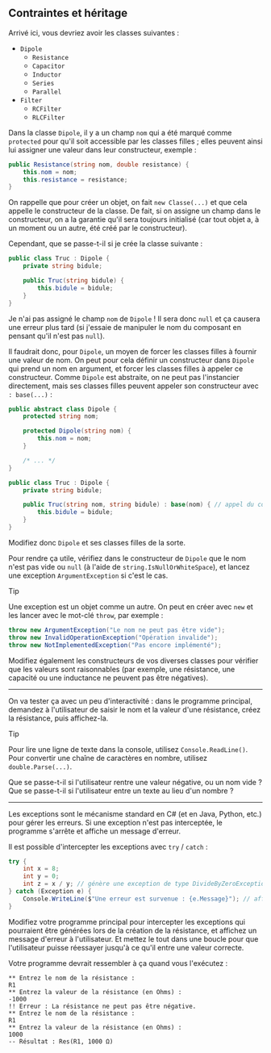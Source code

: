 ## Contraintes et héritage

Arrivé ici, vous devriez avoir les classes suivantes :
- `Dipole`
  - `Resistance`
  - `Capacitor`
  - `Inductor`
  - `Series`
  - `Parallel`
- `Filter`
  - `RCFilter`
  - `RLCFilter`

Dans la classe `Dipole`, il y a un champ `nom` qui a été marqué comme `protected` pour qu'il soit accessible par les classes filles ; elles peuvent ainsi lui assigner une valeur dans leur constructeur, exemple :

```csharp
public Resistance(string nom, double resistance) {
    this.nom = nom;
    this.resistance = resistance;
}
```

On rappelle que pour créer un objet, on fait `new Classe(...)` et que cela appelle le constructeur de la classe. De fait, si on assigne un champ dans le constructeur, on a la garantie qu'il sera toujours initialisé (car tout objet a, à un moment ou un autre, été créé par le constructeur).

Cependant, que se passe-t-il si je crée la classe suivante :

```csharp
public class Truc : Dipole {
    private string bidule;

    public Truc(string bidule) {
        this.bidule = bidule;
    }
}
```

Je n'ai pas assigné le champ `nom` de `Dipole` ! Il sera donc `null` et ça causera une erreur plus tard (si j'essaie de manipuler le nom du composant en pensant qu'il n'est pas `null`).

Il faudrait donc, pour `Dipole`, un moyen de forcer les classes filles à fournir une valeur de nom. On peut pour cela définir un constructeur dans `Dipole` qui prend un nom en argument, et forcer les classes filles à appeler ce constructeur. Comme `Dipole` est abstraite, on ne peut pas l'instancier directement, mais ses classes filles peuvent appeler son constructeur avec `: base(...)` :

```csharp
public abstract class Dipole {
    protected string nom;

    protected Dipole(string nom) {
        this.nom = nom;
    }

    /* ... */
}

public class Truc : Dipole {
    private string bidule;

    public Truc(string nom, string bidule) : base(nom) { // appel du constructeur de Dipole avec base(...)
        this.bidule = bidule;
    }
}
```

Modifiez donc `Dipole` et ses classes filles de la sorte.

Pour rendre ça utile, vérifiez dans le constructeur de `Dipole` que le nom n'est pas vide ou `null` (à l'aide de `string.IsNullOrWhiteSpace`), et lancez une exception `ArgumentException` si c'est le cas.

> [!TIP]
> Une exception est un objet comme un autre. On peut en créer avec `new` et les lancer avec le mot-clé `throw`, par exemple :
> ```csharp
> throw new ArgumentException("Le nom ne peut pas être vide");
> throw new InvalidOperationException("Opération invalide");
> throw new NotImplementedException("Pas encore implémenté");
> ```

Modifiez également les constructeurs de vos diverses classes pour vérifier que les valeurs sont raisonnables (par exemple, une résistance, une capacité ou une inductance ne peuvent pas être négatives).

---

On va tester ça avec un peu d'interactivité : dans le programme principal, demandez à l'utilisateur de saisir le nom et la valeur d'une résistance, créez la résistance, puis affichez-la.

> [!TIP]
> Pour lire une ligne de texte dans la console, utilisez `Console.ReadLine()`. Pour convertir une chaîne de caractères en nombre, utilisez `double.Parse(...)`.

Que se passe-t-il si l'utilisateur rentre une valeur négative, ou un nom vide ? Que se passe-t-il si l'utilisateur entre un texte au lieu d'un nombre ?

---

Les exceptions sont le mécanisme standard en C# (et en Java, Python, etc.) pour gérer les erreurs. Si une exception n'est pas interceptée, le programme s'arrête et affiche un message d'erreur.

Il est possible d'intercepter les exceptions avec `try` / `catch` :

```csharp
try {
    int x = 8;
    int y = 0;
    int z = x / y; // génère une exception de type DivideByZeroException
} catch (Exception e) {
    Console.WriteLine($"Une erreur est survenue : {e.Message}"); // affiche "Une erreur est survenue : Division by zero."
}
```

Modifiez votre programme principal pour intercepter les exceptions qui pourraient être générées lors de la création de la résistance, et affichez un message d'erreur à l'utilisateur. Et mettez le tout dans une boucle pour que l'utilisateur puisse réessayer jusqu'à ce qu'il entre une valeur correcte.

Votre programme devrait ressembler à ça quand vous l'exécutez :

```
** Entrez le nom de la résistance :
R1
** Entrez la valeur de la résistance (en Ohms) :
-1000
!! Erreur : La résistance ne peut pas être négative.
** Entrez le nom de la résistance :
R1
** Entrez la valeur de la résistance (en Ohms) :
1000
-- Résultat : Res(R1, 1000 Ω)
```
